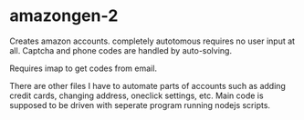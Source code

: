 # amazongen-2
Creates amazon accounts. completely autotomous requires no user input at all. Captcha and phone codes are handled by auto-solving. 

Requires imap to get codes from email.

There are other files I have to automate parts of accounts such as adding credit cards, changing address, oneclick settings, etc.
Main code is supposed to be driven with seperate program running nodejs scripts. 
